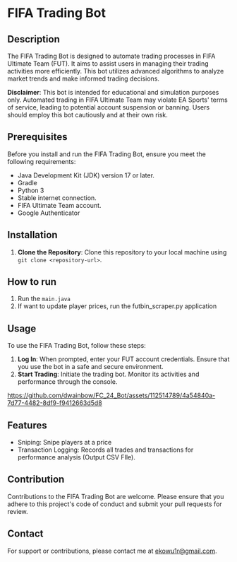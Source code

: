 

# FIFA Trading Bot

## Description
The FIFA Trading Bot is designed to automate trading processes in FIFA Ultimate Team (FUT). It aims to assist users in managing their trading activities more efficiently. This bot utilizes advanced algorithms to analyze market trends and make informed trading decisions.

**Disclaimer**: This bot is intended for educational and simulation purposes only. Automated trading in FIFA Ultimate Team may violate EA Sports' terms of service, leading to potential account suspension or banning. Users should employ this bot cautiously and at their own risk.

## Prerequisites
Before you install and run the FIFA Trading Bot, ensure you meet the following requirements:
- Java Development Kit (JDK) version 17 or later.
- Gradle
- Python 3
- Stable internet connection.
- FIFA Ultimate Team account.
- Google Authenticator

## Installation
1. **Clone the Repository**: Clone this repository to your local machine using `git clone <repository-url>`.

## How to run
1. Run the `main.java`
2. If want to update player prices, run the futbin_scraper.py application

## Usage
To use the FIFA Trading Bot, follow these steps:

1. **Log In**: When prompted, enter your FUT account credentials. Ensure that you use the bot in a safe and secure environment.
2. **Start Trading**: Initiate the trading bot. Monitor its activities and performance through the console.
   

https://github.com/dwainbow/FC_24_Bot/assets/112514789/4a54840a-7d77-4482-8df9-f9412663d5d8



## Features
- Sniping: Snipe players at a price
- Transaction Logging: Records all trades and transactions for performance analysis (Output CSV FIle).

## Contribution
Contributions to the FIFA Trading Bot are welcome. Please ensure that you adhere to this project's code of conduct and submit your pull requests for review.



## Contact
For support or contributions, please contact me at ekowu1r@gmail.com.

